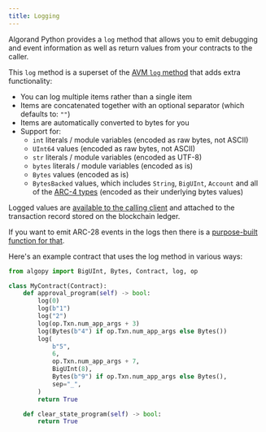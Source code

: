 ```yaml
---
title: Logging
---
```


Algorand Python provides a `log` method that allows you to emit debugging and event information as well as return values from your contracts to the caller.

This `log` method is a superset of the [AVM `log` method](./lg-ops) that adds extra functionality:

- You can log multiple items rather than a single item
- Items are concatenated together with an optional separator (which defaults to: `""`)
- Items are automatically converted to bytes for you
- Support for:
  - `int` literals / module variables (encoded as raw bytes, not ASCII)
  - `UInt64` values (encoded as raw bytes, not ASCII)
  - `str` literals / module variables (encoded as UTF-8)
  - `bytes` literals / module variables (encoded as is)
  - `Bytes` values (encoded as is)
  - `BytesBacked` values, which includes `String`, `BigUInt`, `Account` and all of the [ARC-4 types](./api-algopy.arc4) (encoded as their underlying bytes values)

Logged values are [available to the calling client](https://dev.algorand.co/reference/rest-apis/algod/#pendingtransactionresponse) and attached to the transaction record stored on the blockchain ledger.

If you want to emit ARC-28 events in the logs then there is a [purpose-built function for that](./lg-arc28).

Here's an example contract that uses the log method in various ways:

```python
from algopy import BigUInt, Bytes, Contract, log, op

class MyContract(Contract):
    def approval_program(self) -> bool:
        log(0)
        log(b"1")
        log("2")
        log(op.Txn.num_app_args + 3)
        log(Bytes(b"4") if op.Txn.num_app_args else Bytes())
        log(
            b"5",
            6,
            op.Txn.num_app_args + 7,
            BigUInt(8),
            Bytes(b"9") if op.Txn.num_app_args else Bytes(),
            sep="_",
        )
        return True

    def clear_state_program(self) -> bool:
        return True
```
